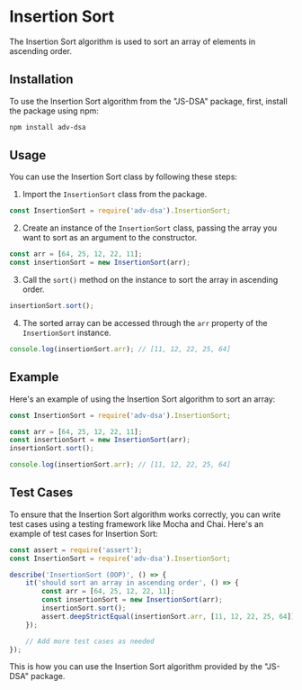 # Insertion Sort

The Insertion Sort algorithm is used to sort an array of elements in ascending order.

## Installation

To use the Insertion Sort algorithm from the "JS-DSA" package, first, install the package using npm:

```bash
npm install adv-dsa
```

## Usage

You can use the Insertion Sort class by following these steps:

1. Import the `InsertionSort` class from the package.

```javascript
const InsertionSort = require('adv-dsa').InsertionSort;
```

2. Create an instance of the `InsertionSort` class, passing the array you want to sort as an argument to the constructor.

```javascript
const arr = [64, 25, 12, 22, 11];
const insertionSort = new InsertionSort(arr);
```

3. Call the `sort()` method on the instance to sort the array in ascending order.

```javascript
insertionSort.sort();
```

4. The sorted array can be accessed through the `arr` property of the `InsertionSort` instance.

```javascript
console.log(insertionSort.arr); // [11, 12, 22, 25, 64]
```

## Example

Here's an example of using the Insertion Sort algorithm to sort an array:

```javascript
const InsertionSort = require('adv-dsa').InsertionSort;

const arr = [64, 25, 12, 22, 11];
const insertionSort = new InsertionSort(arr);
insertionSort.sort();

console.log(insertionSort.arr); // [11, 12, 22, 25, 64]
```

## Test Cases

To ensure that the Insertion Sort algorithm works correctly, you can write test cases using a testing framework like Mocha and Chai. Here's an example of test cases for Insertion Sort:

```javascript
const assert = require('assert');
const InsertionSort = require('adv-dsa').InsertionSort;

describe('InsertionSort (OOP)', () => {
    it('should sort an array in ascending order', () => {
        const arr = [64, 25, 12, 22, 11];
        const insertionSort = new InsertionSort(arr);
        insertionSort.sort();
        assert.deepStrictEqual(insertionSort.arr, [11, 12, 22, 25, 64]);
    });

    // Add more test cases as needed
});
```

This is how you can use the Insertion Sort algorithm provided by the "JS-DSA" package.